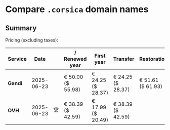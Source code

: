 # Compare `.corsica` domain names

## Summary

Pricing (excluding taxes):

| Service | Date |  | / Renewed year | First year | Transfer | Restoration |
|--|--|--|--|--|--|--|
| **Gandi** | 2025-06-23 |  | € 50.00<br>($ 55.98) | € 24.25<br>($ 28.37) | € 24.25<br>($ 28.37) | € 51.61<br>($ 61.93) |
| **OVH** | 2025-06-23 | 🏆 | € 38.39<br>($ 42.59) | € 17.99<br>($ 20.49) | € 38.39<br>($ 42.59) |  |
